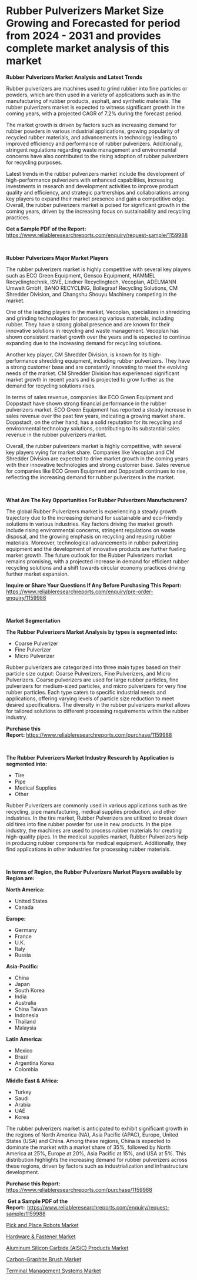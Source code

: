<p><h1>Rubber Pulverizers Market Size Growing and Forecasted for period from 2024 - 2031 and provides complete market analysis of this market</h1></p><p><strong>Rubber Pulverizers Market Analysis and Latest Trends</strong></p>
<p><p>Rubber pulverizers are machines used to grind rubber into fine particles or powders, which are then used in a variety of applications such as in the manufacturing of rubber products, asphalt, and synthetic materials. The rubber pulverizers market is expected to witness significant growth in the coming years, with a projected CAGR of 7.2% during the forecast period.</p><p>The market growth is driven by factors such as increasing demand for rubber powders in various industrial applications, growing popularity of recycled rubber materials, and advancements in technology leading to improved efficiency and performance of rubber pulverizers. Additionally, stringent regulations regarding waste management and environmental concerns have also contributed to the rising adoption of rubber pulverizers for recycling purposes.</p><p>Latest trends in the rubber pulverizers market include the development of high-performance pulverizers with enhanced capabilities, increasing investments in research and development activities to improve product quality and efficiency, and strategic partnerships and collaborations among key players to expand their market presence and gain a competitive edge. Overall, the rubber pulverizers market is poised for significant growth in the coming years, driven by the increasing focus on sustainability and recycling practices.</p></p>
<p><strong>Get a Sample PDF of the Report:&nbsp;</strong> <a href="https://www.reliableresearchreports.com/enquiry/request-sample/1159988">https://www.reliableresearchreports.com/enquiry/request-sample/1159988</a></p>
<p>&nbsp;</p>
<p><strong>Rubber Pulverizers Major Market Players</strong></p>
<p><p>The rubber pulverizers market is highly competitive with several key players such as ECO Green Equipment, Gensco Equipment, HAMMEL Recyclingtechnik, ISVE, Lindner Recyclingtech, Vecoplan, ADELMANN Umwelt GmbH, BANO RECYCLING, Bollegraaf Recycling Solutions, CM Shredder Division, and Changshu Shouyu Machinery competing in the market.</p><p>One of the leading players in the market, Vecoplan, specializes in shredding and grinding technologies for processing various materials, including rubber. They have a strong global presence and are known for their innovative solutions in recycling and waste management. Vecoplan has shown consistent market growth over the years and is expected to continue expanding due to the increasing demand for recycling solutions.</p><p>Another key player, CM Shredder Division, is known for its high-performance shredding equipment, including rubber pulverizers. They have a strong customer base and are constantly innovating to meet the evolving needs of the market. CM Shredder Division has experienced significant market growth in recent years and is projected to grow further as the demand for recycling solutions rises.</p><p>In terms of sales revenue, companies like ECO Green Equipment and Doppstadt have shown strong financial performance in the rubber pulverizers market. ECO Green Equipment has reported a steady increase in sales revenue over the past few years, indicating a growing market share. Doppstadt, on the other hand, has a solid reputation for its recycling and environmental technology solutions, contributing to its substantial sales revenue in the rubber pulverizers market.</p><p>Overall, the rubber pulverizers market is highly competitive, with several key players vying for market share. Companies like Vecoplan and CM Shredder Division are expected to drive market growth in the coming years with their innovative technologies and strong customer base. Sales revenue for companies like ECO Green Equipment and Doppstadt continues to rise, reflecting the increasing demand for rubber pulverizers in the market.</p></p>
<p>&nbsp;</p>
<p><strong>What Are The Key Opportunities For Rubber Pulverizers Manufacturers?</strong></p>
<p><p>The global Rubber Pulverizers market is experiencing a steady growth trajectory due to the increasing demand for sustainable and eco-friendly solutions in various industries. Key factors driving the market growth include rising environmental concerns, stringent regulations on waste disposal, and the growing emphasis on recycling and reusing rubber materials. Moreover, technological advancements in rubber pulverizing equipment and the development of innovative products are further fueling market growth. The future outlook for the Rubber Pulverizers market remains promising, with a projected increase in demand for efficient rubber recycling solutions and a shift towards circular economy practices driving further market expansion.</p></p>
<p><strong>Inquire or Share Your Questions If Any Before Purchasing This Report:</strong> <a href="https://www.reliableresearchreports.com/enquiry/pre-order-enquiry/1159988">https://www.reliableresearchreports.com/enquiry/pre-order-enquiry/1159988</a></p>
<p>&nbsp;</p>
<p><strong>Market Segmentation</strong></p>
<p><strong>The Rubber Pulverizers Market Analysis by types is segmented into:</strong></p>
<p><ul><li>Coarse Pulverizer</li><li>Fine Pulverizer</li><li>Micro Pulverizer</li></ul></p>
<p><p>Rubber pulverizers are categorized into three main types based on their particle size output: Coarse Pulverizers, Fine Pulverizers, and Micro Pulverizers. Coarse pulverizers are used for large rubber particles, fine pulverizers for medium-sized particles, and micro pulverizers for very fine rubber particles. Each type caters to specific industrial needs and applications, offering varying levels of particle size reduction to meet desired specifications. The diversity in the rubber pulverizers market allows for tailored solutions to different processing requirements within the rubber industry.</p></p>
<p><strong>Purchase this Report:&nbsp;</strong><a href="https://www.reliableresearchreports.com/purchase/1159988">https://www.reliableresearchreports.com/purchase/1159988</a></p>
<p>&nbsp;</p>
<p><strong>The Rubber Pulverizers Market Industry Research by Application is segmented into:</strong></p>
<p><ul><li>Tire</li><li>Pipe</li><li>Medical Supplies</li><li>Other</li></ul></p>
<p><p>Rubber Pulverizers are commonly used in various applications such as tire recycling, pipe manufacturing, medical supplies production, and other industries. In the tire market, Rubber Pulverizers are utilized to break down old tires into fine rubber powder for use in new products. In the pipe industry, the machines are used to process rubber materials for creating high-quality pipes. In the medical supplies market, Rubber Pulverizers help in producing rubber components for medical equipment. Additionally, they find applications in other industries for processing rubber materials.</p></p>
<p>&nbsp;</p>
<p><strong>In terms of Region, the Rubber Pulverizers Market Players available by Region are:</strong></p>
<p>
    <p> <strong> North America: </strong>
        <ul>
            <li>United States</li>
            <li>Canada</li>
        </ul>
        </p> 
    <p> <strong> Europe: </strong>
        <ul>
            <li>Germany</li>
            <li>France</li>
            <li>U.K.</li>
            <li>Italy</li>
            <li>Russia</li>
        </ul>
        </p> 
    <p> <strong> Asia-Pacific: </strong>
        <ul>
            <li>China</li>
            <li>Japan</li>
            <li>South Korea</li>
            <li>India</li>
            <li>Australia</li>
            <li>China Taiwan</li>
            <li>Indonesia</li>
            <li>Thailand</li>
            <li>Malaysia</li>
        </ul>
        </p> 
    <p> <strong> Latin America: </strong>
        <ul>
            <li>Mexico</li>
            <li>Brazil</li>
            <li>Argentina Korea</li>
            <li>Colombia</li>
        </ul>
        </p> 
    <p> <strong> Middle East & Africa: </strong>
        <ul>
            <li>Turkey</li>
            <li>Saudi</li>
            <li>Arabia</li>
            <li>UAE</li>
            <li>Korea</li>
        </ul>
    </p>
    </p>
<p><p>The rubber pulverizers market is anticipated to exhibit significant growth in the regions of North America (NA), Asia Pacific (APAC), Europe, United States (USA) and China. Among these regions, China is expected to dominate the market with a market share of 35%, followed by North America at 25%, Europe at 20%, Asia Pacific at 15%, and USA at 5%. This distribution highlights the increasing demand for rubber pulverizers across these regions, driven by factors such as industrialization and infrastructure development.</p></p>
<p><strong>Purchase this Report: </strong><a href="https://www.reliableresearchreports.com/purchase/1159988">https://www.reliableresearchreports.com/purchase/1159988</a></p>
<p>&nbsp;<strong>Get a Sample PDF of the Report:&nbsp;&nbsp;</strong><a href="https://www.reliableresearchreports.com/enquiry/request-sample/1159988">https://www.reliableresearchreports.com/enquiry/request-sample/1159988</a></p>
<p><strong></strong></p>
<p><p><a href="https://medium.com/@bernadetteball666/decoding-pick-and-place-robots-market-metrics-market-share-trends-and-growth-patterns-6b3db9618de4">Pick and Place Robots Market</a></p><p><a href="https://github.com/lababdou/Market-Research-Report-List-1/blob/main/hardware-fastener-market.md">Hardware & Fastener Market</a></p><p><a href="https://issuu.com/reportprime-2/docs/aluminum-silicon-carbide-alsic-products-market-siz">Aluminum Silicon Carbide (AlSiC) Products Market</a></p><p><a href="https://github.com/derrinmiltonellis35gcl/Market-Research-Report-List-1/blob/main/carbon-graphite-brush-market.md">Carbon-Graphite Brush Market</a></p><p><a href="https://medium.com/@bernadetteball666/decoding-terminal-management-systems-market-metrics-market-share-trends-and-growth-patterns-957eac6a3c22">Terminal Management Systems Market</a></p></p>